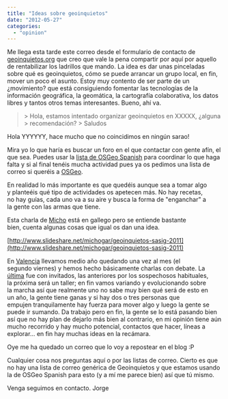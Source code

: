 ```yaml
---
title: "Ideas sobre geoinquietos"
date: "2012-05-27"
categories: 
  - "opinion"
---
```


Me llega esta tarde este correo desde el formulario de contacto de [geoinquietos.org](http://www.geoinquietos.org) que creo que vale la pena compartir por aquí por aquello de rentabilizar los ladrillos que mando. La idea es dar unas pinceladas sobre qué es geoinquietos, cómo se puede arrancar un grupo local, en fin, mover un poco el asunto. Estoy muy contento de ser parte de un ¿movimiento? que está consiguiendo fomentar las tecnologías de la información geográfica, la geomática, la cartografía colaborativa, los datos libres y tantos otros temas interesantes. Bueno, ahí va.

> \> Hola, estamos intentado organizar geoinquietos en XXXXX, ¿alguna > recomendación? > Saludos

Hola YYYYYY, hace mucho que no coincidimos en ningún sarao!

Mira yo lo que haría es buscar un foro en el que contactar con gente afín, el que sea. Puedes usar la [lista de OSGeo Spanish](http://lists.osgeo.org/mailman/listinfo/spanish) para coordinar lo que haga falta y si al final tenéis mucha actividad pues ya os pedimos una lista de correo si queréis a [OSGeo](http://www.osgeo.org).

En realidad lo más importante es que quedéis aunque sea a tomar algo y planteéis qué tipo de actividades os apetecen más. No hay recetas, no hay guías, cada uno va a su aire y busca la forma de "enganchar" a la gente con las armas que tiene.

Esta charla de [Micho](http://michogarcia.org/) está en gallego pero se entiende bastante bien, cuenta algunas cosas que igual os dan una idea.

[http://www.slideshare.net/michogar/geoinquietos-sasig-2011](http://www.slideshare.net/michogar/geoinquietos-sasig-2011)

En [Valencia](http://valencia.geoinquietos.org) llevamos medio año quedando una vez al mes (el segundo viernes) y hemos hecho básicamente charlas con debate. La [última](http://wiki.osgeo.org/wiki/Reuni%C3%B3n_6_Geoinquietos_Valencia) fue con invitados, las anteriores por los sospechosos habituales, la próxima será un taller; en fin vamos variando y evolucionando sobre la marcha así que realmente uno no sabe muy bien qué será de esto en un año, la gente tiene ganas y si hay dos o tres personas que empujen tranquilamente hay fuerza para mover algo y luego la gente se puede ir sumando. Da trabajo pero en fin, la gente se lo está pasando bien así que no hay plan de dejarlo más bien al contrario, en mi opinión tiene aún mucho recorrido y hay mucho potencial, contactos que hacer, líneas a explorar... en fin hay muchas ideas en la recámara.

Oye me ha quedado un correo que lo voy a repostear en el blog :P

Cualquier cosa nos preguntas aquí o por las listas de correo. Cierto es que no hay una lista de correo genérica de Geoinquietos y que estamos usando la de OSGeo Spanish para esto (y a mí me parece bien) así que tú mismo.

Venga seguimos en contacto. Jorge
